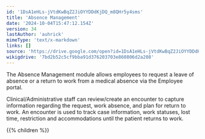 ```yaml
---
id: '1DsA1eHLs-jVtdKwBqZ2JiOYYDDdKjDQ_m8QHr5y4sms'
title: 'Absence Management'
date: '2024-10-04T15:47:12.154Z'
version: 34
lastAuthor: 'auhrick'
mimeType: 'text/x-markdown'
links: []
source: 'https://drive.google.com/open?id=1DsA1eHLs-jVtdKwBqZ2JiOYYDDdKjDQ_m8QHr5y4sms'
wikigdrive: '7bd2b52c5cf9bba91d376203703e860806d2a208'
---
```

The Absence Management module allows employees to request a leave of absence or a return to work from a medical absence via the Employee portal.

Clinical/Administrative staff can review/create an encounter to capture information regarding the request, work absence, and plan for return to work.  An encounter is used to track case information, work statuses, lost time, restriction and accommodations until the patient returns to work.

{{% children %}}
